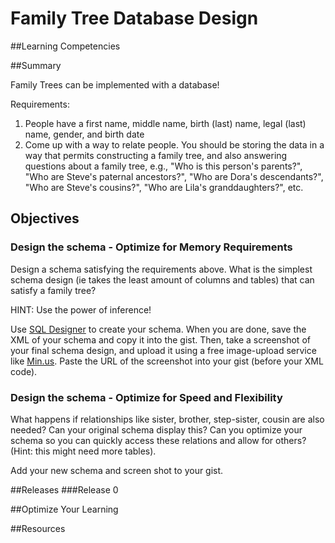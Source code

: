 # Family Tree Database Design 
 
##Learning Competencies 

##Summary 

 Family Trees can be implemented with a database!

Requirements:

1. People have a first name, middle name, birth (last) name, legal (last) name, gender, and birth date
2. Come up with a way to relate people.  You should be storing the data in a way that permits constructing a family tree, and also answering questions about a family tree, e.g., "Who is this person's parents?", "Who are Steve's paternal ancestors?", "Who are Dora's descendants?", "Who are Steve's cousins?", "Who are Lila's granddaughters?", etc.

## Objectives

### Design the schema - Optimize for Memory Requirements

Design a schema satisfying the requirements above.  What is the simplest schema design (ie takes the least amount of columns and tables) that can satisfy a family tree?  

HINT:  Use the power of inference!

Use [SQL Designer](/sql.html) to create your schema.  When you are done, save the XML of your schema and copy it into the gist. Then, take a screenshot of your final schema design, and upload it using a free image-upload service like [Min.us](http://minus.com).  Paste the URL of the screenshot into your gist (before your XML code).

### Design the schema - Optimize for Speed and Flexibility

What happens if relationships like sister, brother, step-sister, cousin are also needed?  Can your original schema display this? Can you optimize your schema so you can quickly access these relations and allow for others? (Hint: this might need more tables).

Add your new schema and screen shot to your gist.  
 

##Releases
###Release 0 

##Optimize Your Learning 

##Resources